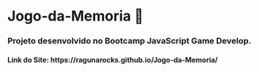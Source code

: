 # Jogo-da-Memoria :brain:

<h3>Projeto desenvolvido no Bootcamp JavaScript Game Develop.</h3>
<h4>Link do Site: https://ragunarocks.github.io/Jogo-da-Memoria/</h4>
